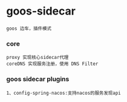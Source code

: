 # goos-sidecar
    goos 边车，插件模式
    
### core
    proxy 实现核心sidecar代理
    coreDNS 实现服务注册，使用 DNS Filter
    
    
### goos sidecar plugins
    1、config-spring-nacos:支持nacos的服务发现api